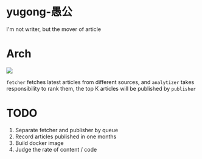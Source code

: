 # yugong-愚公
I'm not writer, but the mover of article

# Arch

![](http://ojiqea97q.bkt.clouddn.com/content/distribution/Screen%20Shot%202018-03-03%20at%2021.29.06.png)

`fetcher` fetches latest articles from different sources, and `analytizer`
takes responsibility to rank them, the top K articles will be published by `publisher` 

# TODO
1. Separate fetcher and  publisher by queue
1. Record articles published in one months
1. Build docker image
1. Judge the rate of content / code
